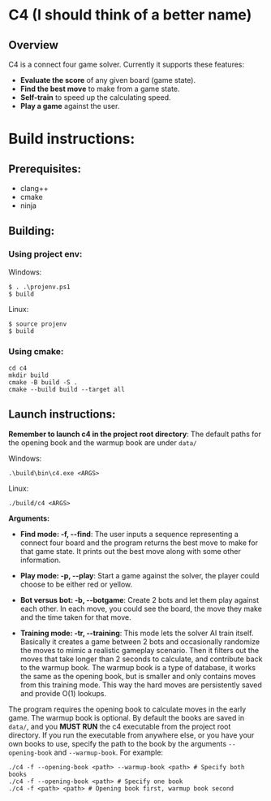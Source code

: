 # C4 (I should think of a better name)

## Overview

C4 is a connect four game solver. Currently it supports these features:

- **Evaluate the score** of any given board (game state).
- **Find the best move** to make from a game state.
- **Self-train** to speed up the calculating speed.
- **Play a game** against the user.

# Build instructions:

## Prerequisites:

- clang++
- cmake
- ninja

## Building:

### Using project env:

Windows:
```
$ . .\projenv.ps1
$ build
```

Linux:
```
$ source projenv
$ build
```

### Using cmake:

```
cd c4
mkdir build
cmake -B build -S .
cmake --build build --target all
```

## Launch instructions:

**Remember to launch c4 in the project root directory**: The default paths for the opening book and the warmup book are under `data/`

Windows:
```
.\build\bin\c4.exe <ARGS>
```

Linux:
```
./build/c4 <ARGS>
```

**Arguments:**

- **Find mode: -f, --find**: The user inputs a sequence representing a connect four board and the program returns the best move to make for that game state. It prints out the best move along with some other information.

- **Play mode: -p, --play**: Start a game against the solver, the player could choose to be either red or yellow.

- **Bot versus bot: -b, --botgame**: Create 2 bots and let them play against each other. In each move, you could see the board, the move they make and the time taken for that move.

- **Training mode: -tr, --training**: This mode lets the solver AI train itself. Basically it creates a game between 2 bots and occasionally randomize the moves to mimic a realistic gameplay scenario. Then it filters out the moves that take longer than 2 seconds to calculate, and contribute back to the warmup book. The warmup book is a type of database, it works the same as the opening book, but is smaller and only contains moves from this training mode. This way the hard moves are persistently saved and provide O(1) lookups.

The program requires the opening book to calculate moves in the early game. The warmup book is optional. By default the books are saved in `data/`, and you **MUST RUN** the c4 executable from the project root directory. If you run the executable from anywhere else, or you have your own books to use, specify the path to the book by the arguments `--opening-book` and `--warmup-book`. For example:
```
./c4 -f --opening-book <path> --warmup-book <path> # Specify both books
./c4 -f --opening-book <path> # Specify one book
./c4 -f <path> <path> # Opening book first, warmup book second
```